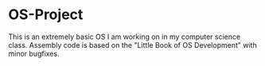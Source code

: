 # OS-Project
This is an extremely basic OS I am working on in my computer science class. Assembly code is based on the "Little Book of OS Development" with minor bugfixes.
